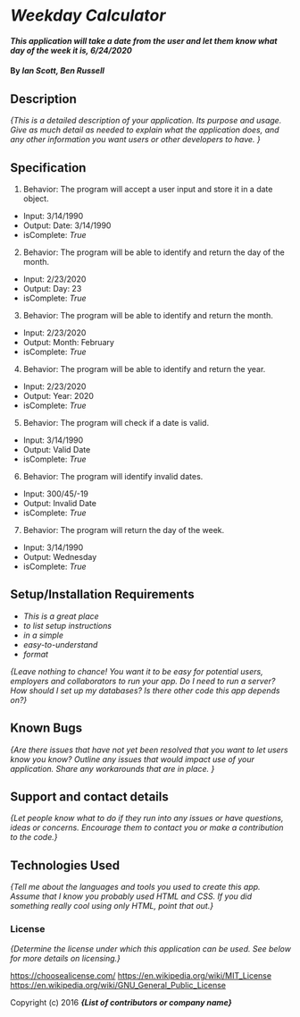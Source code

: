 # _Weekday Calculator_

#### _This application will take a date from the user and let them know what day of the week it is, 6/24/2020_

#### By _**Ian Scott, Ben Russell**_

## Description

_{This is a detailed description of your application. Its purpose and usage.  Give as much detail as needed to explain what the application does, and any other information you want users or other developers to have. }_

## Specification

1. Behavior: The program will accept a user input and store it in a date object.
  * Input: 3/14/1990
  * Output: Date: 3/14/1990
  * isComplete: _True_

2. Behavior: The program will be able to identify and return the day of the month.
  * Input: 2/23/2020
  * Output: Day: 23
  * isComplete: _True_

3. Behavior: The program will be able to identify and return the month.
  * Input: 2/23/2020
  * Output: Month: February
  * isComplete: _True_

4. Behavior: The program will be able to identify and return the year.
  * Input: 2/23/2020
  * Output: Year: 2020
  * isComplete: _True_

5. Behavior: The program will check if a date is valid.
  * Input: 3/14/1990
  * Output: Valid Date
  * isComplete: _True_

6. Behavior: The program will identify invalid dates.
  * Input: 300/45/-19
  * Output: Invalid Date
  * isComplete: _True_

7. Behavior: The program will return the day of the week.
  * Input: 3/14/1990
  * Output: Wednesday
  * isComplete: _True_

## Setup/Installation Requirements

* _This is a great place_
* _to list setup instructions_
* _in a simple_
* _easy-to-understand_
* _format_

_{Leave nothing to chance! You want it to be easy for potential users, employers and collaborators to run your app. Do I need to run a server? How should I set up my databases? Is there other code this app depends on?}_

## Known Bugs

_{Are there issues that have not yet been resolved that you want to let users know you know?  Outline any issues that would impact use of your application.  Share any workarounds that are in place. }_

## Support and contact details

_{Let people know what to do if they run into any issues or have questions, ideas or concerns.  Encourage them to contact you or make a contribution to the code.}_

## Technologies Used

_{Tell me about the languages and tools you used to create this app. Assume that I know you probably used HTML and CSS. If you did something really cool using only HTML, point that out.}_

### License

*{Determine the license under which this application can be used.  See below for more details on licensing.}*

https://choosealicense.com/
https://en.wikipedia.org/wiki/MIT_License
https://en.wikipedia.org/wiki/GNU_General_Public_License

Copyright (c) 2016 **_{List of contributors or company name}_**